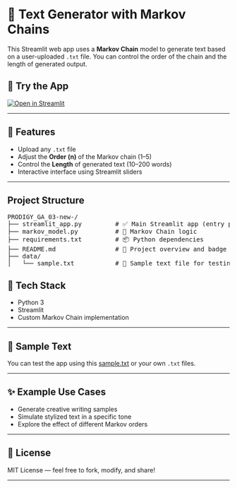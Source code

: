 # 🧠 Text Generator with Markov Chains

This Streamlit web app uses a **Markov Chain** model to generate text based on a user-uploaded `.txt` file. You can control the order of the chain and the length of generated output.

## 🚀 Try the App

[![Open in Streamlit](https://static.streamlit.io/badges/streamlit_badge_black_white.svg)](https://7v8qnkv2amfeiypjr3mshr.streamlit.app/)

---

## 📂 Features

- Upload any `.txt` file<br>
- Adjust the **Order (n)** of the Markov chain (1–5)<br>
- Control the **Length** of generated text (10–200 words)<br>
- Interactive interface using Streamlit sliders<br>

---

## Project Structure
<pre>
PRODIGY_GA_03-new-/
├── streamlit_app.py         # ✅ Main Streamlit app (entry point)
├── markov_model.py          # 🔁 Markov Chain logic
├── requirements.txt         # 📦 Python dependencies
├── README.md                # 📄 Project overview and badge
├── data/
│   └── sample.txt           # 🧪 Sample text file for testing
</pre>

## 🧰 Tech Stack

- Python 3<br>
- Streamlit<br>
- Custom Markov Chain implementation<br>

---

## 📄 Sample Text

You can test the app using this [sample.txt](https://7v8qnkv2amfeiypjr3mshr.streamlit.app/sample.txt) or your own `.txt` files.

---

## ✨ Example Use Cases

- Generate creative writing samples<br>
- Simulate stylized text in a specific tone<br>
- Explore the effect of different Markov orders<br>

---

## 📝 License

MIT License — feel free to fork, modify, and share!

---
